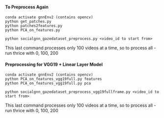 #### To Preprocess Again
```
conda activate gnnEnv2 (contains opencv)
python get_patches.py
python patches2features.py
python PCA_on_features.py
```
```
python socialgnn_gazedataset_preprocess.py <video_id to start from> 
```
This last command processes only 100 videos at a time, so to process all - run thrice with 0, 100, 200


#### Preprocessing for VGG19 + Linear Layer Model
```
conda activate gnnEnv2 (contains opencv)
python PCA_on_features_vgg19full.py features
python PCA_on_features_vgg19full.py pca
```

```
python socialgnn_gazedataset_preprocess_vgg19fullframe.py <video_id to start from> 
```
This last command processes only 100 videos at a time, so to process all - run thrice with 0, 100, 200

